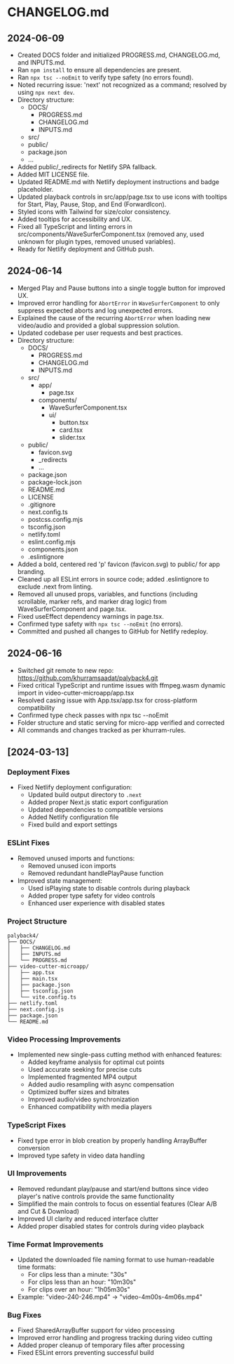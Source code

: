 # CHANGELOG.md

## 2024-06-09
- Created DOCS folder and initialized PROGRESS.md, CHANGELOG.md, and INPUTS.md.
- Ran `npm install` to ensure all dependencies are present.
- Ran `npx tsc --noEmit` to verify type safety (no errors found).
- Noted recurring issue: 'next' not recognized as a command; resolved by using `npx next dev`.
- Directory structure:
  - DOCS/
    - PROGRESS.md
    - CHANGELOG.md
    - INPUTS.md
  - src/
  - public/
  - package.json
  - ...
- Added public/_redirects for Netlify SPA fallback.
- Added MIT LICENSE file.
- Updated README.md with Netlify deployment instructions and badge placeholder.
- Updated playback controls in src/app/page.tsx to use icons with tooltips for Start, Play, Pause, Stop, and End (ForwardIcon).
- Styled icons with Tailwind for size/color consistency.
- Added tooltips for accessibility and UX.
- Fixed all TypeScript and linting errors in src/components/WaveSurferComponent.tsx (removed any, used unknown for plugin types, removed unused variables).
- Ready for Netlify deployment and GitHub push. 

## 2024-06-14
- Merged Play and Pause buttons into a single toggle button for improved UX.
- Improved error handling for `AbortError` in `WaveSurferComponent` to only suppress expected aborts and log unexpected errors.
- Explained the cause of the recurring `AbortError` when loading new video/audio and provided a global suppression solution.
- Updated codebase per user requests and best practices.
- Directory structure:
  - DOCS/
    - PROGRESS.md
    - CHANGELOG.md
    - INPUTS.md
  - src/
    - app/
      - page.tsx
    - components/
      - WaveSurferComponent.tsx
      - ui/
        - button.tsx
        - card.tsx
        - slider.tsx
  - public/
    - favicon.svg
    - _redirects
    - ...
  - package.json
  - package-lock.json
  - README.md
  - LICENSE
  - .gitignore
  - next.config.ts
  - postcss.config.mjs
  - tsconfig.json
  - netlify.toml
  - eslint.config.mjs
  - components.json
  - .eslintignore
- Added a bold, centered red 'p' favicon (favicon.svg) to public/ for app branding.
- Cleaned up all ESLint errors in source code; added .eslintignore to exclude .next from linting.
- Removed all unused props, variables, and functions (including scrollable, marker refs, and marker drag logic) from WaveSurferComponent and page.tsx.
- Fixed useEffect dependency warnings in page.tsx.
- Confirmed type safety with `npx tsc --noEmit` (no errors).
- Committed and pushed all changes to GitHub for Netlify redeploy. 

## 2024-06-16
- Switched git remote to new repo: https://github.com/khurramsaadat/palyback4.git
- Fixed critical TypeScript and runtime issues with ffmpeg.wasm dynamic import in video-cutter-microapp/app.tsx
- Resolved casing issue with App.tsx/app.tsx for cross-platform compatibility
- Confirmed type check passes with npx tsc --noEmit
- Folder structure and static serving for micro-app verified and corrected
- All commands and changes tracked as per khurram-rules. 

## [2024-03-13]

### Deployment Fixes
- Fixed Netlify deployment configuration:
  - Updated build output directory to `.next`
  - Added proper Next.js static export configuration
  - Updated dependencies to compatible versions
  - Added Netlify configuration file
  - Fixed build and export settings

### ESLint Fixes
- Removed unused imports and functions:
  - Removed unused icon imports
  - Removed redundant handlePlayPause function
- Improved state management:
  - Used isPlaying state to disable controls during playback
  - Added proper type safety for video controls
  - Enhanced user experience with disabled states

### Project Structure
```
palyback4/
├── DOCS/
│   ├── CHANGELOG.md
│   ├── INPUTS.md
│   └── PROGRESS.md
├── video-cutter-microapp/
│   ├── app.tsx
│   ├── main.tsx
│   ├── package.json
│   ├── tsconfig.json
│   └── vite.config.ts
├── netlify.toml
├── next.config.js
├── package.json
└── README.md
```

### Video Processing Improvements
- Implemented new single-pass cutting method with enhanced features:
  - Added keyframe analysis for optimal cut points
  - Used accurate seeking for precise cuts
  - Implemented fragmented MP4 output
  - Added audio resampling with async compensation
  - Optimized buffer sizes and bitrates
  - Improved audio/video synchronization
  - Enhanced compatibility with media players

### TypeScript Fixes
- Fixed type error in blob creation by properly handling ArrayBuffer conversion
- Improved type safety in video data handling

### UI Improvements
- Removed redundant play/pause and start/end buttons since video player's native controls provide the same functionality
- Simplified the main controls to focus on essential features (Clear A/B and Cut & Download)
- Improved UI clarity and reduced interface clutter
- Added proper disabled states for controls during video playback

### Time Format Improvements
- Updated the downloaded file naming format to use human-readable time formats:
  - For clips less than a minute: "30s"
  - For clips less than an hour: "10m30s"
  - For clips over an hour: "1h05m30s"
- Example: "video-240-246.mp4" → "video-4m00s-4m06s.mp4"

### Bug Fixes
- Fixed SharedArrayBuffer support for video processing
- Improved error handling and progress tracking during video cutting
- Added proper cleanup of temporary files after processing
- Fixed ESLint errors preventing successful build 